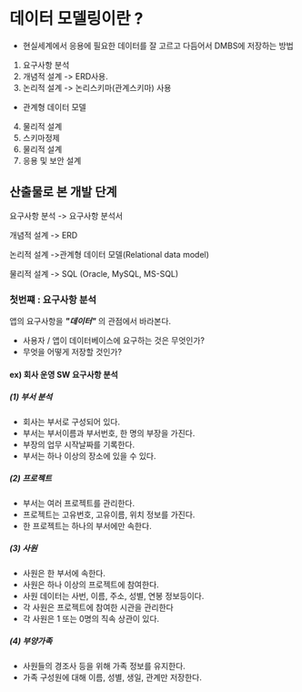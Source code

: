 # 데이터 모델링이란 ?
- 현실세계에서 응용에 필요한 데이터를 잘 고르고 다듬어서 DMBS에 저장하는 방법

1. 요구사항 분석
2. 개념적 설계 -> ERD사용.
3. 논리적 설계 -> 논리스키마(관계스키마) 사용
  - 관계형 데이터 모델 
4. 물리적 설계
4. 스키마정제
5. 물리적 설계
6. 응용 및 보안 설계

## 산출물로 본 개발 단계
요구사항 분석 -> 요구사항 분석서

개념적 설계 -> ERD

논리적 설계 ->관계형 데이터 모델(Relational data model)

물리적 설계 -> SQL (Oracle, MySQL, MS-SQL) 


### 첫번쨰 : 요구사항 분석
앱의 요구사항을 ___"데이터"___ 의 관점에서 바라본다.
- 사용자 / 앱이 데이터베이스에 요구하는 것은 무엇인가?
- 무엇을 어떻게 저장할 것인가?


#### ex) 회사 운영 SW 요구사항 분석 
##### (1) 부서 분석
- 회사는 부서로 구성되어 있다.
- 부서는 부서이름과 부서번호, 한 명의 부장을 가진다.
- 부장의 업무 시작날짜를 기록한다.
- 부서는 하나 이상의 장소에 있을 수 있다.

##### (2) 프로젝트
- 부서는 여러 프로젝트를 관리한다.
- 프로젝트는 고유번호, 고유이름, 위치 정보를 가진다.
- 한 프로젝트는 하나의 부서에만 속한다.

##### (3) 사원
- 사원은 한 부서에 속한다.
- 사원은 하나 이상의 프로젝트에 참여한다.
- 사원 데이터는 사번, 이름, 주소, 성별, 연봉 정보등이다.
- 각 사원은 프로젝트에 참여한 시관을 관리한다
- 각 사원은 1 또는 0명의 직속 상관이 있다.

##### (4) 부양가족
- 사원들의 경조사 등을 위해 가족 정보를 유지한다.
- 가족 구성원에 대해 이름, 성별, 생일, 관계만 저장한다.


